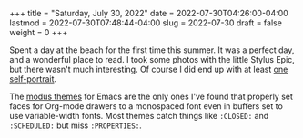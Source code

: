 +++
title = "Saturday, July 30, 2022"
date = 2022-07-30T04:26:00-04:00
lastmod = 2022-07-30T07:48:44-04:00
slug = 2022-07-30
draft = false
weight = 0
+++

Spent a day at the beach for the first time this summer. It was a perfect day, and a wonderful place to read. I took some photos with the little Stylus Epic, but there wasn't much interesting. Of course I did end up with at least [one self-portrait](/photo/2022/20220730-from-the-beach/).

The [modus themes](https://protesilaos.com/emacs/modus-themes) for Emacs are the only ones I've found that properly set faces for Org-mode drawers to a monospaced font even in buffers set to use variable-width fonts. Most themes catch things like `:CLOSED:` and `:SCHEDULED:` but miss `:PROPERTIES:`.

[//]: # "Exported with love from a post written in Org mode"
[//]: # "- https://github.com/kaushalmodi/ox-hugo"
